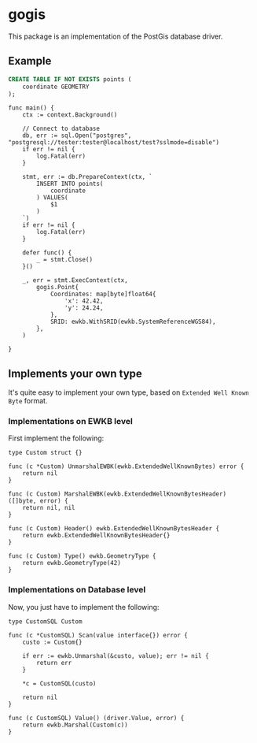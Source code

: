 # gogis

This package is an implementation of the PostGis database driver.

## Example

```sql
CREATE TABLE IF NOT EXISTS points (
    coordinate GEOMETRY
);
```

```golang
func main() {
	ctx := context.Background()

	// Connect to database
	db, err := sql.Open("postgres", "postgresql://tester:tester@localhost/test?sslmode=disable")
	if err != nil {
		log.Fatal(err)
	}

	stmt, err := db.PrepareContext(ctx, `
		INSERT INTO points(
			coordinate
		) VALUES(
			$1
		)
	`)
	if err != nil {
		log.Fatal(err)
	}

	defer func() {
		_ = stmt.Close()
	}()

	_, err = stmt.ExecContext(ctx,
		gogis.Point{
			Coordinates: map[byte]float64{
				'x': 42.42,
				'y': 24.24,
			},
			SRID: ewkb.WithSRID(ewkb.SystemReferenceWGS84),
		},
	)

}

```

## Implements your own type

It's quite easy to implement your own type, based on `Extended Well Known Byte` format.

### Implementations on EWKB level

First implement the following:

```golang
type Custom struct {}

func (c *Custom) UnmarshalEWBK(ewkb.ExtendedWellKnownBytes) error {
    return nil
}

func (c Custom) MarshalEWBK(ewkb.ExtendedWellKnownBytesHeader) ([]byte, error) {
    return nil, nil
}

func (c Custom) Header() ewkb.ExtendedWellKnownBytesHeader {
    return ewkb.ExtendedWellKnownBytesHeader{}
}

func (c Custom) Type() ewkb.GeometryType {
    return ewkb.GeometryType(42)
}
```

### Implementations on Database level

Now, you just have to implement the following:

```golang
type CustomSQL Custom

func (c *CustomSQL) Scan(value interface{}) error {
    custo := Custom{}

    if err := ewkb.Unmarshal(&custo, value); err != nil {
        return err
    }

    *c = CustomSQL(custo)

    return nil
}

func (c CustomSQL) Value() (driver.Value, error) {
    return ewkb.Marshal(Custom(c))
}
```